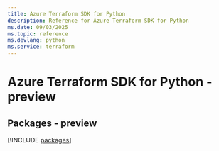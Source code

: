 ```yaml
---
title: Azure Terraform SDK for Python
description: Reference for Azure Terraform SDK for Python
ms.date: 09/03/2025
ms.topic: reference
ms.devlang: python
ms.service: terraform
---
```

# Azure Terraform SDK for Python - preview
## Packages - preview
[!INCLUDE [packages](terraform-index.md)]